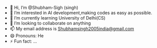- 👋 Hi, I’m @Shubham-Sigh (singh)
- 👀 I’m interested in AI development,making codes as easy as possible.
- 🌱 I’m currently learning University of Delhi(CS)
- 💞️ I’m looking to collaborate on anything
- 📫 My email address is Shubhamsingh2005india@gmail.com
- 😄 Pronouns: He
- ⚡ Fun fact: ...

<!---
Shubham-Sinh/Shubham-Singh is a ✨ special ✨ repository because its `README.md` (this file) appears on your GitHub profile.
You can click the Preview link to take a look at your changes.
--->
